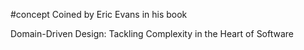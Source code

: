#concept 
Coined by Eric Evans in his book

Domain-Driven Design: Tackling Complexity in the Heart of Software